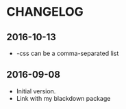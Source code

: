 # CHANGELOG

## 2016-10-13

- -css can be a comma-separated list

## 2016-09-08

- Initial version.
- Link with my blackdown package
